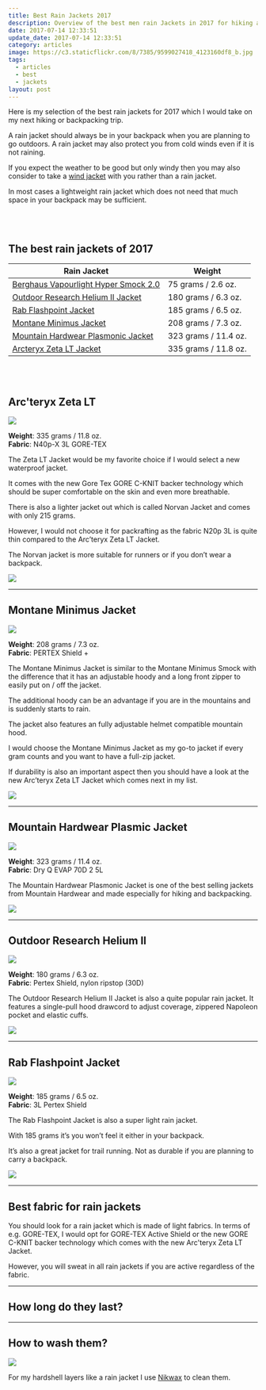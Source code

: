 ```yaml
---
title: Best Rain Jackets 2017
description: Overview of the best men rain Jackets in 2017 for hiking and backpacking
date: 2017-07-14 12:33:51
update_date: 2017-07-14 12:33:51
category: articles
image: https://c3.staticflickr.com/8/7385/9599027418_4123160df8_b.jpg
tags:
  - articles
  - best
  - jackets
layout: post
---
```

Here is my selection of the best rain jackets for 2017 which I would take on my next hiking or backpacking trip.

A rain jacket should always be in your backpack when you are planning to go outdoors. A rain jacket may also protect you from cold winds even if it is not raining.   

If you expect the weather to be good but only windy then you may also consider to take a [wind jacket](http://www.hikeventures.com/best-windjackets/) with you rather than a rain jacket.  

In most cases a lightweight rain jacket which does not need that much space in your backpack may be sufficient.  

<amp-img src="https://c8.staticflickr.com/9/8615/16531785111_f94e1dc466_k.jpg" width="2048" height="1360" alt="Best new rain jackets for 2017" layout="responsive"></amp-img>   
<br>   
<!--more-->

## The best rain jackets of 2017

<div class="table-responsive">  
      <table class="table table-hover table-bordered list_items">  
        <thead>  
             <tr>  
                <th>Rain Jacket</th><th>Weight</th>  
             </tr>  
        </thead>  
        <tbody>  
        <tr>  
          <td><a href="http://amzn.to/2e34CD3" target="_blank" rel="nofollow">Berghaus Vapourlight Hyper Smock 2.0</a></td><td>75 grams / 2.6 oz.</td>  
        </tr>  
        <tr>  
          <td><a href="http://amzn.to/2dBLJYc" target="_blank" rel="nofollow">Outdoor Research Helium II Jacket</a></td><td>180 grams / 6.3 oz.</td>  
        </tr>  
        <tr>  
          <td><a href="http://amzn.to/2evQYHY" target="_blank" rel="nofollow">Rab Flashpoint Jacket</a></td><td>185 grams / 6.5 oz. </td>  
        </tr>  
        <tr>  
          <td><a href="http://amzn.to/2e31BCI" target="_blank" rel="nofollow">Montane Minimus Jacket</a></td><td>208 grams / 7.3 oz. </td>  
        </tr>  
        <tr>  
          <td><a href="http://amzn.to/2e33vTI" target="_blank" rel="nofollow">Mountain Hardwear Plasmonic Jacket</a></td><td>323 grams / 11.4 oz.</td>  
        </tr>  
        <tr>  
          <td><a href="http://amzn.to/2eTGFR8" target="_blank" rel="nofollow">Arcteryx Zeta LT Jacket</a></td><td>335 grams / 11.8 oz. </td>  
        </tr>  
</tbody>  
</table>  
</div>
<br>
<script src="//z-na.amazon-adsystem.com/widgets/onejs?MarketPlace=US&adInstanceId=cc781bfd-577f-4efb-9da6-75cb9fc7d1c2"></script>
<br>

## Arc'teryx Zeta LT

<a rel="nofollow" target="_blank"  href="https://www.amazon.com/gp/product/B0163TRSPG/ref=as_li_tl?ie=UTF8&camp=1789&creative=9325&creativeASIN=B0163TRSPG&linkCode=as2&tag=hikeve-20&linkId=256ef5ffb2ee5b1b8eaee24138b2fd1b"><img border="0" src="//ws-na.amazon-adsystem.com/widgets/q?_encoding=UTF8&MarketPlace=US&ASIN=B0163TRSPG&ServiceVersion=20070822&ID=AsinImage&WS=1&Format=_SL250_&tag=hikeve-20" ></a><img src="//ir-na.amazon-adsystem.com/e/ir?t=hikeve-20&l=am2&o=1&a=B0163TRSPG" width="1" height="1" border="0" alt="" style="border:none !important; margin:0px !important;" />  

**Weight**: 335 grams / 11.8 oz.  
**Fabric**: N40p-X 3L GORE-TEX  

The Zeta LT Jacket would be my favorite choice if I would select a new waterproof jacket.   

It comes with the new Gore Tex GORE C-KNIT backer technology which should be super comfortable on the skin and even more breathable.   

There is also a lighter jacket out which is called Norvan Jacket and comes with only 215 grams.   

However, I would not choose it for packrafting as the fabric N20p 3L is quite thin compared to the Arc’teryx Zeta LT Jacket.   

The Norvan jacket is more suitable for runners or if you don’t wear a backpack.  

<a href="http://amzn.to/2eTGFR8" target="_blank" rel="nofollow"><img src="http://www.hikeventures.com/buy.gif"></a>  

<hr>

## Montane Minimus Jacket

 <a rel="nofollow" href="http://www.amazon.com/gp/product/B004SPCZW4/ref=as_li_tl?ie=UTF8&camp=1789&creative=9325&creativeASIN=B004SPCZW4&linkCode=as2&tag=hikeve-20&linkId=XQWBWNDOOIDSRSSU"><img border="0" src="http://ws-na.amazon-adsystem.com/widgets/q?_encoding=UTF8&ASIN=B004SPCZW4&Format=_SL250_&ID=AsinImage&MarketPlace=US&ServiceVersion=20070822&WS=1&tag=hikeve-20" ></a><img src="http://ir-na.amazon-adsystem.com/e/ir?t=hikeve-20&l=as2&o=1&a=B004SPCZW4" width="1" height="1" border="0" alt="Montane Minimus Jacket" style="border:none !important; margin:0px !important;" />  

**Weight**: 208 grams / 7.3 oz.  
**Fabric**:  PERTEX Shield +  

The Montane Minimus Jacket is similar to the Montane Minimus Smock with the difference that it has an adjustable hoody and a long front zipper to easily put on / off the jacket.   

The additional hoody can be an advantage if you are in the mountains and is suddenly starts to rain.   

The jacket also features an fully adjustable helmet compatible mountain hood.  

I would choose the Montane Minimus Jacket as my go-to jacket if every gram counts and you want to have a full-zip jacket.   

If durability is also an important aspect then you should have a look at the new Arc’teryx Zeta LT Jacket which comes next in my list.  

<a href="http://amzn.to/2e31BCI" target="_blank" rel="nofollow"><img src="http://www.hikeventures.com/buy.gif"></a>  

<hr>

## Mountain Hardwear Plasmic Jacket

<a rel="nofollow" href="http://www.amazon.com/gp/product/B010N9XVY4/ref=as_li_tl?ie=UTF8&camp=1789&creative=9325&creativeASIN=B010N9XVY4&linkCode=as2&tag=hikeve-20&linkId=VMEOHRWCSWDP5XOF"><img border="0" src="http://ws-na.amazon-adsystem.com/widgets/q?_encoding=UTF8&ASIN=B010N9XVY4&Format=_SL250_&ID=AsinImage&MarketPlace=US&ServiceVersion=20070822&WS=1&tag=hikeve-20" ></a><img src="http://ir-na.amazon-adsystem.com/e/ir?t=hikeve-20&l=as2&o=1&a=B010N9XVY4" width="1" height="1" border="0" alt="Mountain Hardwear Plasmonic Jacket" style="border:none !important; margin:0px !important;" />  

**Weight**: 323 grams / 11.4 oz.  
**Fabric**: Dry Q EVAP 70D 2 5L  

The Mountain Hardwear Plasmonic Jacket is one of the best selling jackets from Mountain Hardwear and made especially for hiking and backpacking.  

<a href="http://amzn.to/2e33vTI" target="_blank" rel="nofollow"><img src="http://www.hikeventures.com/buy.gif"></a>  

<hr>

## Outdoor Research Helium II

<a rel="nofollow" target="_blank"  href="https://www.amazon.com/gp/product/B01HV2PZ8G/ref=as_li_tl?ie=UTF8&camp=1789&creative=9325&creativeASIN=B01HV2PZ8G&linkCode=as2&tag=hikeve-20&linkId=d8cf2509b7f14b8cf1bc65f3ed70ce4c"><img border="0" src="//ws-na.amazon-adsystem.com/widgets/q?_encoding=UTF8&MarketPlace=US&ASIN=B01HV2PZ8G&ServiceVersion=20070822&ID=AsinImage&WS=1&Format=_SL250_&tag=hikeve-20" ></a><img src="//ir-na.amazon-adsystem.com/e/ir?t=hikeve-20&l=am2&o=1&a=B01HV2PZ8G" width="1" height="1" border="0" alt="" style="border:none !important; margin:0px !important;" />    

**Weight**: 180 grams / 6.3 oz.  
**Fabric**: Pertex Shield, nylon ripstop (30D)  

The Outdoor Research Helium II Jacket is also a quite popular rain jacket. It features a single-pull hood drawcord to adjust coverage, zippered Napoleon pocket and elastic cuffs.  

<a href="http://amzn.to/2dBLJYc" target="_blank" rel="nofollow"><img src="http://www.hikeventures.com/buy.gif"></a>  

<hr>

## Rab Flashpoint Jacket

<a rel="nofollow" href="http://www.amazon.com/gp/product/B00UI4SP6O/ref=as_li_tl?ie=UTF8&camp=1789&creative=9325&creativeASIN=B00UI4SP6O&linkCode=as2&tag=hikeve-20&linkId=UF2ERPU6WIB5S727"><img border="0" src="http://ws-na.amazon-adsystem.com/widgets/q?_encoding=UTF8&ASIN=B00UI4SP6O&Format=_SL250_&ID=AsinImage&MarketPlace=US&ServiceVersion=20070822&WS=1&tag=hikeve-20" ></a><img src="http://ir-na.amazon-adsystem.com/e/ir?t=hikeve-20&l=as2&o=1&a=B00UI4SP6O" width="1" height="1" border="0" alt="Rab Flashpoint Jacket" style="border:none !important; margin:0px !important;" />  

**Weight**: 185 grams / 6.5 oz.  
**Fabric**: 3L Pertex Shield  

The Rab Flashpoint Jacket is also a super light rain jacket.   

With 185 grams it’s you won’t feel it either in your backpack.   

It’s also a great jacket for trail running. Not as durable if you are planning to carry a backpack.  

<a href="http://amzn.to/2evQYHY" target="_blank" rel="nofollow"><img src="http://www.hikeventures.com/buy.gif"></a>  

<hr>

## Best fabric for rain jackets

You should look for a rain jacket which is made of light fabrics. In terms of e.g. GORE-TEX, I would opt for GORE-TEX Active Shield or the new GORE C-KNIT backer technology which comes with the new Arc'teryx Zeta LT Jacket.   

However, you will sweat in all rain jackets if you are active regardless of the fabric.  

<hr>

## How long do they last?

<hr>

## How to wash them?

<a rel="nofollow" href="https://www.amazon.com/Nikwax-Hardshell-Clean-Waterproof-DUO-Pack/dp/B000PGOOIS/ref=as_li_ss_il?ie=UTF8&qid=1499894360&sr=8-2&keywords=nikwax&linkCode=li3&tag=hikeve-20&linkId=18c445a067d443b8df2331be005bac4f" target="_blank"><img border="0" src="//ws-na.amazon-adsystem.com/widgets/q?_encoding=UTF8&ASIN=B000PGOOIS&Format=_SL250_&ID=AsinImage&MarketPlace=US&ServiceVersion=20070822&WS=1&tag=hikeve-20" ></a><img src="https://ir-na.amazon-adsystem.com/e/ir?t=hikeve-20&l=li3&o=1&a=B000PGOOIS" width="1" height="1" border="0" alt="" style="border:none !important; margin:0px !important;" />  

For my hardshell layers like a rain jacket I use <a href="[http://amzn.to/2sRiOEP](http://amzn.to/2sRiOEP)" rel="nofollow">Nikwax</a> to clean them.
